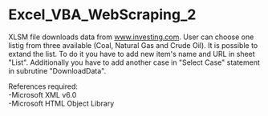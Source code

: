 # Excel_VBA_WebScraping_2

XLSM file downloads data from www.investing.com. User can choose one listig from three available (Coal, Natural Gas and Crude Oil). It is possible to extand the list. To do it you have to add new item's name and URL in sheet "List". Additionally you have to add another case in "Select Case" statement in subrutine "DownloadData". <br>

References required: <br>
<t>-Microsoft XML v6.0 <br>
<t>-Microsoft HTML Object Library
